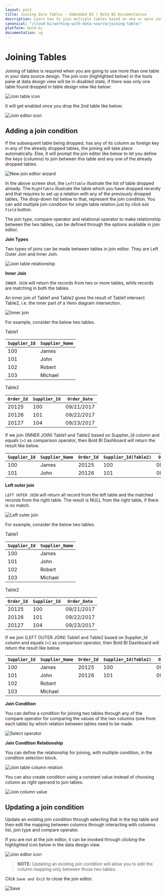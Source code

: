 ```yaml
---
layout: post
title: Joining Data Tables – Embedded BI | Bold BI Documentation
description: Learn how to join multiple tables based on one or more conditions while creating a data source in Bold BI Embedded.
canonical: "/cloud-bi/working-with-data-source/joining-table/"
platform: bold-bi
documentation: ug
---
```


# Joining Tables

Joining of tables is required when you are going to use more than one table in your data source design. The join icon (highlighted below) in the tools pane at data design view will be in disabled state, if there was only one table found dropped in table design view like below:

![Join table icon](/static/assets/embedded/working-with-datasource/images/clickjointableicon.PNG)

It will get enabled once you drop the 2nd table like below:

![Join editor icon](/static/assets/embedded/working-with-datasource/images/joineditoricon.PNG)

## Adding a join condition

If the subsequent table being dropped, has any of its column as foreign key in any of the already dropped tables, the joining will take place automatically. Else, it will prompt the join editor like below to let you define the keys (columns) to join between this table and any one of the already dropped tables.

![New join editor wizard](/static/assets/embedded/working-with-datasource/images/NewJoinEditorWizardWindow.PNG)

In the above screen shot, the `LeftTable` illustrate the list of table dropped already. The `RightTable` illustrate the table which you have dropped recently and that requires to set up a relation with any of the previously dropped tables. The drop-down list below to that, represent the join condition. You can add multiple join condition for single table relation just by click `Add Field` button.

The join type, compare operator and relational operator to make relationship between the two tables, can be defined through the options available in join editor.

**Join Types**

Two types of joins can be made between tables in join editor. They are Left Outer Join and Inner Join.

![Join table relationship](/static/assets/embedded/working-with-datasource/images/JoinTableRelationship.PNG)

**Inner Join**

`INNER JOIN` will return the records from two or more tables, while records are matching in both the tables. 

An inner join of Table1 and Table2 gives the result of Table1 intersect Table2, i.e. the inner part of a Venn diagram intersection.

![Inner join](/static/assets/embedded/working-with-datasource/images/InnerJoin.png)

For example, consider the below two tables.

Table1

| `Supplier_Id` | `Supplier_Name` |
|---------------|-----------------|
| 100           | James           |
| 101           | John            |
| 102           | Robert          |
| 103           | Michael         |

Table2

| `Order_Id` | `Supplier_Id` | `Order_Date` |
|------------|---------------|--------------|
| 20125      | 100           | 09/21/2017   |
| 20126      | 101           | 09/22/2017   |
| 20127      | 104           | 09/23/2017   |

If we join (INNER JOIN) Table1 and Table2 based on Supplier_Id column and equals (=) as comparison operator, then Bold BI Dashboard will return the result like below.  

| `Supplier_Id` | `Supplier_Name` | `Order_Id` | `Supplier_Id(Table2)` | `Order_Date` |
|---------------|-----------------|------------|-----------------------|--------------|
| 100           | James           | 20125      | 100                   | 09/21/2017   |
| 101           | John            | 20126      | 101                   | 09/22/2017   |

**Left outer join**

`LEFT OUTER JOIN` will return all record from the left table and the matched records from the right table. The result is NULL from the right table, if there is no match.

![Left outer join](/static/assets/embedded/working-with-datasource/images/LeftOuterJoin.png)

For example, consider the below two tables.

Table1

| `Supplier_Id` | `Supplier_Name` |
|---------------|-----------------|
| 100           | James           |
| 101           | John            |
| 102           | Robert          |
| 103           | Michael         |

Table2

| `Order_Id` | `Supplier_Id` | `Order_Date` |
|------------|---------------|--------------|
| 20125      | 100           | 09/21/2017   |
| 20126      | 101           | 09/22/2017   |
| 20127      | 104           | 09/23/2017   |

If we join (LEFT OUTER JOIN) Table1 and Table2 based on Supplier_Id column and equals (=) as comparison operator, then Bold BI Dashboard will return the result like below. 

| `Supplier_Id` | `Supplier_Name`  | `Order_Id` | `Supplier_Id(Table2)` | `Order_Date` |
|---------------|------------------|------------|-----------------------|--------------|
| 100           | James            | 20125      | 100                   | 09/21/2017   |
| 101           | John             | 20126      | 101                   | 09/22/2017   |
| 102           | Robert           |            |                       |              |
| 103           | Michael          |            |                       |              |

**Join Condition**

You can define a condition for joining two tables through any of the compare operator for comparing the values of the two columns (one from each table) by which relation between tables need to be made.

![Select operator](/static/assets/embedded/working-with-datasource/images/selectoperator.PNG)

**Join Condition Relationship**

You can define the relationship for joining, with multiple condition, in the condition selection block.

![Join table column relation](/static/assets/embedded/working-with-datasource/images/JoinTableColumnRelationship.PNG)

You can also create condition using a constant value instead of choosing column as right operand to join tables.

![Join column value](/static/assets/embedded/working-with-datasource/images/JoinColumValue.PNG)

## Updating a join condition

Update an existing join condition through selecting that in the top table and then edit the mapping between columns through interacting with columns list, join type and compare operator.

If you are not at the join editor, it can be invoked through clicking the highlighted icon below in the data design view.

![Join editor icon](/static/assets/embedded/working-with-datasource/images/joineditoricon.PNG)

> **NOTE:**  Updating an existing join condition will allow you to edit the column mapping only between those two tables.

Click `Save and Exit` to close the join editor.

![Save](/static/assets/embedded/working-with-datasource/images/save.PNG)